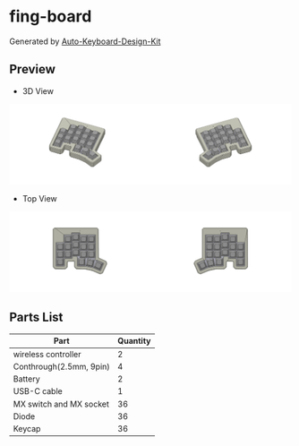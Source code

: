 # fing-board

Generated by [Auto-Keyboard-Design-Kit](https://auto-kdk.pages.dev/)

## Preview

- 3D View

![Case Preview](images/fing-board-case-preview.png)

- Top View

![Top View](images/fing-board-top-view.png)

## Parts List

|Part|Quantity|
|---|---|
|wireless controller|2|
|Conthrough(2.5mm, 9pin)|4|
|Battery|2|
USB-C cable|1|
|MX switch and MX socket|36|
|Diode|36|
|Keycap|36|

